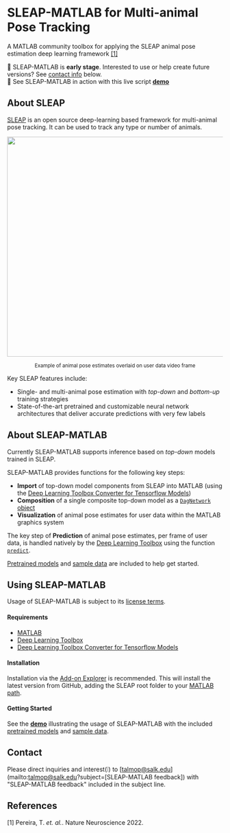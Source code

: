 # SLEAP-MATLAB for Multi-animal Pose Tracking
A MATLAB community toolbox for applying the SLEAP animal pose estimation deep learning framework [\[1\]](#references)

🚧 SLEAP-MATLAB is **early stage**. Interested to use or help create future versions? See [contact info](#contact) below.  
👀 See SLEAP-MATLAB in action with this live script [**demo**](https://viewer.mathworks.com/?viewer=live_code&url=https%3A%2F%2Fwww.mathworks.com%2Fmatlabcentral%2Fmlc-downloads%2Fdownloads%2F85a3255c-4ff5-42ef-9c10-b441318b4322%2F501c4bc8-2509-40fc-aba0-323d33dff728%2Ffiles%2FEphysDemo.mlx&embed=web)

## About SLEAP
[SLEAP](https://sleap.ai) is an open source deep-learning based framework for multi-animal pose tracking. It can be used to track any type or number of animals. 

<p align="center"><img src="https://user-images.githubusercontent.com/3187454/106523005-5f7f1200-6495-11eb-87a5-2b93e251e22a.png" width="512"></p>
<p align="center"><sup>Example of animal pose estimates overlaid on user data video frame</sup></p>

Key SLEAP features include: 
* Single- and multi-animal pose estimation with _top-down_ and _bottom-up_ training strategies
* State-of-the-art pretrained and customizable neural network architectures that deliver accurate predictions with very few labels

## About SLEAP-MATLAB
Currently SLEAP-MATLAB supports inference based on _top-down_ models trained in SLEAP.

SLEAP-MATLAB provides functions for the following key steps:
* **Import** of top-down model components from SLEAP into MATLAB (using the [Deep Learning Toolbox Converter for Tensorflow Models](https://www.mathworks.com/matlabcentral/fileexchange/64649-deep-learning-toolbox-converter-for-tensorflow-models)) 
* **Composition** of a single composite top-down model as a [`DagNetwork` object](https://www.mathworks.com/help/deeplearning/ref/dagnetwork.html)
* **Visualization** of animal pose estimates for user data within the MATLAB graphics system

The key step of **Prediction** of animal pose estimates, per frame of user data, is handled natively by the [Deep Learning Toolbox](https://www.mathworks.com/products/deep-learning.html) using the function [`predict`](https://www.mathworks.com/help/deeplearning/ref/seriesnetwork.predict.html).

[Pretrained models](/pretrained-models) and [sample data](/sample-data) are included to help get started. 

## Using SLEAP-MATLAB
Usage of SLEAP-MATLAB is subject to its [license terms](LICENSE.md). 

#### Requirements
* [MATLAB](https://www.mathworks.com/solutions/deep-learning.html)
* [Deep Learning Toolbox](https://www.mathworks.com/products/deep-learning.html)
* [Deep Learning Toolbox Converter for Tensorflow Models](https://www.mathworks.com/matlabcentral/fileexchange/64649-deep-learning-toolbox-converter-for-tensorflow-models)

#### Installation
Installation via the [Add-on Explorer](https://www.mathworks.com/products/matlab/add-on-explorer.html) is recommended. This will install the latest version from GitHub, adding the SLEAP root folder to your [MATLAB path](https://www.mathworks.com/help/matlab/matlab_env/what-is-the-matlab-search-path.html). 

#### Getting Started
See the [**demo**](https://viewer.mathworks.com/?viewer=live_code&url=https%3A%2F%2Fwww.mathworks.com%2Fmatlabcentral%2Fmlc-downloads%2Fdownloads%2F85a3255c-4ff5-42ef-9c10-b441318b4322%2F501c4bc8-2509-40fc-aba0-323d33dff728%2Ffiles%2FEphysDemo.mlx&embed=web) illustrating the usage of SLEAP-MATLAB with the included [pretrained models](/pretrained_models) and [sample data](/sample_data).

## Contact
Please direct inquiries and interest(❕) to [talmop@salk.edu](mailto:talmop@salk.edu?subject=\[SLEAP-MATLAB feedback\]) with "SLEAP-MATLAB feedback" included in the subject line. 

## References
\[1\] Pereira, T. _et. al._. Nature Neuroscience 2022.
